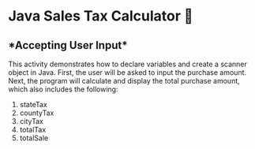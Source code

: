 # Java Sales Tax Calculator :receipt:
<h2>*Accepting User Input*</h2>
<p>This activity demonstrates how to declare variables and create a scanner object in Java. First, the user will be asked to input the purchase amount. 
Next, the program will calculate and display the total purchase amount, which also includes the following:</p>
<ol>
  <li>stateTax</li>
  <li>countyTax</li>
  <li>cityTax</li>
  <li>totalTax</li>
  <li>totalSale</li>
</ol>
